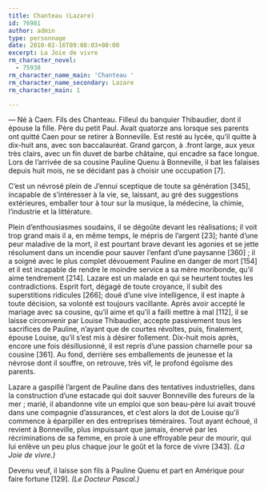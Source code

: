 ```yaml
---
title: Chanteau (Lazare)
id: 76981
author: admin
type: personnage
date: 2010-02-16T09:08:03+00:00
excerpt: La Joie de vivre
rm_character_novel:
  - 75938
rm_character_name_main: 'Chanteau '
rm_character_name_secondary: Lazare
rm_character_main: 1

---
```

— Né à Caen. Fils des Chanteau. Filleul du banquier Thibaudier, dont il épouse la fille. Père du petit Paul. Avait quatorze ans lorsque ses parents ont quitté Caen pour se retirer à Bonneville. Est resté au lycée, qu&rsquo;il quitte à dix-huit ans, avec son baccalauréat. Grand garçon, à .front large, aux yeux très clairs, avec un fin duvet de barbe châtaine, qui encadre sa face longue. Lors de l&rsquo;arrivée de sa cousine Pauline Quenu à Bonneville, il bat les falaises depuis huit mois, ne se décidant pas à choisir une occupation [7].

C&rsquo;est un névrosé plein de J&rsquo;ennui sceptique de toute sa génération [345], incapable de s&rsquo;intéresser à la vie, se, laissant, au gré des suggestions extérieures, emballer tour à tour sur la musique, la médecine, la chimie, l&rsquo;industrie et la littérature.

Plein d&rsquo;enthousiasmes soudains, il se dégoûte devant les réalisations; il voit trop grand mais il a, en même temps, le mépris de l&rsquo;argent [23]; hanté d&rsquo;une peur maladive de la mort, il est pourtant brave devant les agonies et se jette résolument dans un incendie pour sauver l&rsquo;enfant d&rsquo;une paysanne [360] ; il a soigné avec le plus complet dévouement Pauline en danger de mort [154] et il est incapable de rendre le moindre service a sa mère moribonde, qu’il aime tendrement [214]. Lazare est un malade en qui se heurtent toutes les contradictions. Esprit fort, dégagé de toute croyance, il subit des superstitions ridicules [266]; doué d&rsquo;une vive intelligence, il est inapte à toute décision, sa volonté est toujours vacillante. Après avoir accepté le mariage avec sa cousine, qu&rsquo;il aime et qu&rsquo;il a failli mettre à mal [112], il se laisse circonvenir par Louise Thibaudier, accepte passivement tous les sacrifices de Pauline, n&rsquo;ayant que de courtes révoltes, puis, finalement, épouse Louise, qu’il s&rsquo;est mis à désirer follement. Dix-huit mois après, encore une fois désillusionné, il est repris d&rsquo;une passion charnelle pour sa cousine [361]. Au fond, derrière ses emballements de jeunesse et la névrose dont il souffre, on retrouve, très vif, le profond égoïsme des parents.

Lazare a gaspillé l&rsquo;argent de Pauline dans des tentatives industrielles, dans la construction d&rsquo;une estacade qui doit sauver Bonneville des fureurs de la mer ; marié, il abandonne vite un emploi que son beau-père lui avait trouvé dans une compagnie d&rsquo;assurances, et c&rsquo;est alors la dot de Louise qu&rsquo;il commence à éparpiller en des entreprises téméraires. Tout ayant échoué, il revient à Bonneville, plus impuissant que jamais, énervé par les récriminations de sa femme, en proie à une effroyable peur de mourir, qui lui enlève un peu plus chaque jour le goût et la force de vivre [343]. _(La Joie de vivre.)_

Devenu veuf, il laisse son fils à Pauline Quenu et part en Amérique pour faire fortune [129]. _(Le Docteur Pascal.)_